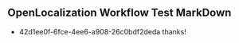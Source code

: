 ## OpenLocalization Workflow Test MarkDown
* 42d1ee0f-6fce-4ee6-a908-26c0bdf2deda thanks!

<!--HONumber=Sep16_HO1-->


